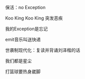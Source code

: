 保活：no Exception

Koo King Koo King 突发恶疾

我的Exception是忘记

emit音乐叫送快递

世袭制现代化：复读并背诵刘泽楷的话

我们都是星尘

打篮球要热身崴脚